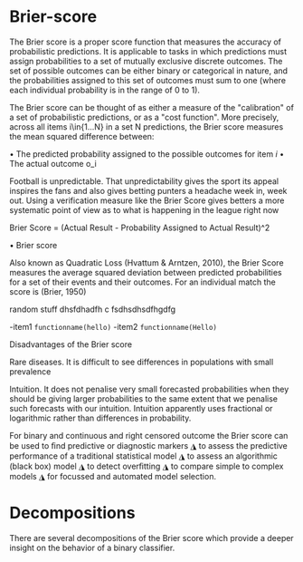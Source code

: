Brier-score
======================
The Brier score is a proper score function that measures the accuracy of probabilistic predictions. 
It is applicable to tasks in which predictions must assign probabilities to a set of mutually exclusive discrete outcomes.
The set of possible outcomes can be either binary or categorical in nature, and the probabilities assigned to this set of outcomes 
must sum to one (where each individual probability is in the range of 0 to 1). 

The Brier score can be thought of as either a measure of the "calibration" of a set of probabilistic predictions, or as a "cost function". More precisely, across all items i\in{1...N} in a set N predictions, the Brier score measures the mean squared difference between:

• The predicted probability assigned to the possible outcomes for item *i*
• The actual outcome o_i

Football is unpredictable. That unpredictability gives the sport its appeal inspires the fans and also gives betting punters a headache week in, week out. Using a verification measure like the Brier Score gives betters a more systematic point of view as to what is happening in the league right now

Brier Score = (Actual Result - Probability Assigned to Actual Result)^2
 
• Brier score  
 
Also known as Quadratic Loss (Hvattum & Arntzen, 2010), the Brier Score measures the average
squared deviation between predicted probabilities for a set of their events and their outcomes. For an
individual match the score is  (Brier, 1950) 



random stuff dhsfdhadfh
c
fsdhsdhsdfhgdfg 

 
 -item1 `functionname(hello)`
 -item2 `functionname(Hello)`
 


Disadvantages of the Brier score

Rare diseases. It is difficult to see differences in populations with
small prevalence

Intuition. It does not penalise very small forecasted probabilities
when they should be giving larger probabilities to the same extent
that we penalise such forecasts with our intuition. Intuition
apparently uses fractional or logarithmic rather than differences in
probability. 

For binary and continuous and right censored outcome the Brier score can be used  to ﬁnd predictive or diagnostic markers ◮ to assess the predictive performance of a traditional statistical model ◮ to assess an algorithmic (black box) model ◮ to detect overﬁtting ◮ to compare simple to complex models ◮ for focussed and automated model selection.

Decompositions
=============

There are several decompositions of the Brier score which provide a deeper insight on the behavior of a binary classifier.

